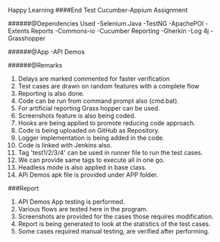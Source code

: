 Happy Learning
####End Test Cucumber-Appium Assignment

######@Dependencies Used
	-Selenium.Java
	-TestNG
	-ApachePOI
	-Extents Reports
	-Commons-io
	-Cucumber Reporting
	-Gherkin
	-Log 4j
	-Grasshopper

######@App
	-API Demos

######@Remarks
1. Delays are marked commented for faster verification
2. Test cases are drawn on random features with a complete flow
3. Reporting is also done.
4. Code can be run from command prompt also (cmd.bat).
5. For artificial reporting Grass hopper can be used.
6. Screenshots feature is also being coded.
7. Hooks are being applied to promote reducing code approach.
8. Code is being uploaded on GitHub as Repository.
9. Logger implementation is being added in the code.
10. Code is linked with Jenkins also.
11. Tag 'test1/2/3/4' can be used in runner file to run the test cases.
12. We can provide same tags to execute all in one go.
12. Headless mode is also applied in base class.
13. APi Demos apk file is provided under APP folder.


###Report

1. API Demos App testing is performed. 
2. Various flows are tested here in the program.
3. Screenshots are provided for the cases those requires modification.
4. Report is being generated to look at the statistics of the test cases.
5. Some cases required manual testing, are verified after performing.   
